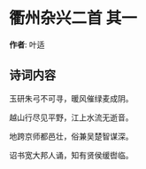 # 衢州杂兴二首  其一

**作者**: 叶适

## 诗词内容

玉研朱弓不可寻，暖风催绿麦成阴。

越山行尽见平野，江上水流无逝音。

地跨京师都邑壮，俗兼吴楚智谋深。

诏书宽大邦人诵，知有贤侯缓辔临。

